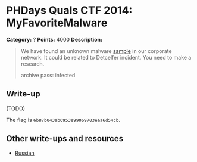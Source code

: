 # PHDays Quals CTF 2014: MyFavoriteMalware

**Category:** ?
**Points:** 4000
**Description:**

> We have found an unknown malware [sample](myfavoritemalware.zip.9e5dc16a452e006105c00bd629429f61) in our corporate network. It could be related to Detcelfer incident. You need to make a research.
>
> archive pass: infected

## Write-up

(TODO)

The flag is `6b87b043ab6953e99069703eaa6d54cb`.

## Other write-ups and resources

* [Russian](http://nightsite.info/blog/12936-phdays-2014-quals-all-reverse-writeup.html)
